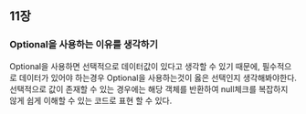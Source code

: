 ## 11장


### Optional을 사용하는 이유를 생각하기
Optional을 사용하면 선택적으로 데이터값이 있다고 생각할 수 있기 때문에, 필수적으로 데이터가 있어야 하는경우
Optional을 사용하는것이 옳은 선택인지 생각해봐야한다. 선택적으로 값이 존재할 수 있는 경우에는
해당 객체를 반환하여 null체크를 복잡하지 않게 쉽게 이해할 수 있는 코드로 표현 할 수 있다. 
